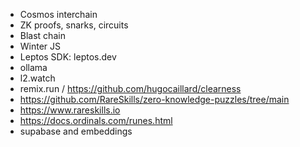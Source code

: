 - Cosmos interchain
- ZK proofs, snarks, circuits
- Blast chain
- Winter JS
- Leptos SDK: leptos.dev
- ollama
- l2.watch
- remix.run / https://github.com/hugocaillard/clearness
- https://github.com/RareSkills/zero-knowledge-puzzles/tree/main
- https://www.rareskills.io
- https://docs.ordinals.com/runes.html
- supabase and embeddings
